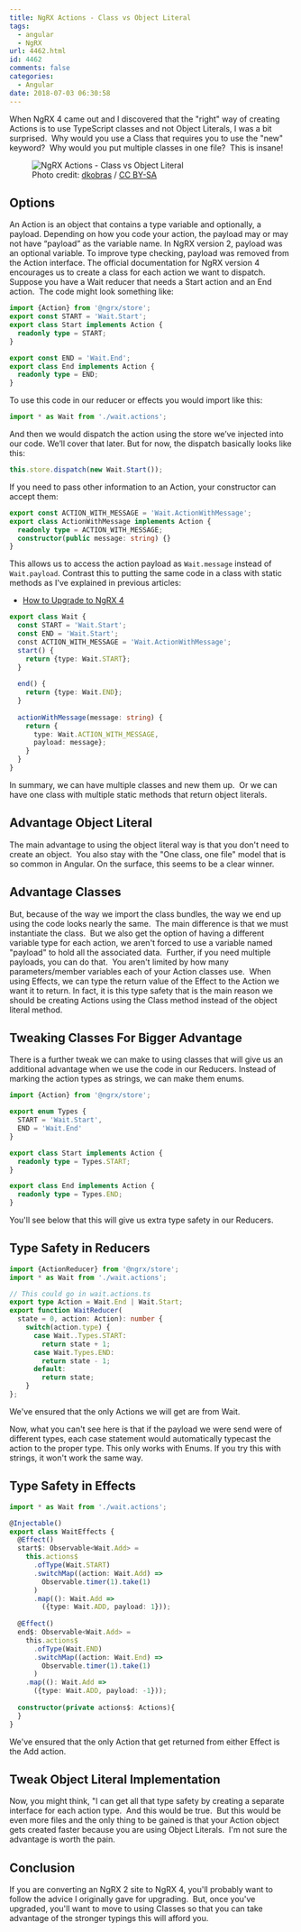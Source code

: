 ```yaml
---
title: NgRX Actions - Class vs Object Literal
tags:
  - angular
  - NgRX
url: 4462.html
id: 4462
comments: false
categories:
  - Angular
date: 2018-07-03 06:30:58
---
```


When NgRX 4 came out and I discovered that the "right" way of creating Actions is to use TypeScript classes and not Object Literals, I was a bit surprised.  Why would you use a Class that requires you to use the "new" keyword?  Why would you put multiple classes in one file?  This is insane! <figure>![](/uploads/2018/07/2018-07-04.png "NgRX Actions - Class vs Object Literal")<figcaption>Photo credit: [dkobras](//www.flickr.com/photos/dkobras/8342620023/) / [ CC BY-SA](//creativecommons.org/licenses/by-sa/2.0/)</figcaption></figure>

<!-- more --> 

Options
-------

An Action is an object that contains a type variable and optionally, a payload. Depending on how you code your action, the payload may or may not have “payload” as the variable name. In NgRX version 2, payload was an optional variable. To improve type checking, payload was removed from the Action interface. The official documentation for NgRX version 4 encourages us to create a class for each action we want to dispatch. Suppose you have a Wait reducer that needs a Start action and an End action.  The code might look something like:

``` typescript
import {Action} from '@ngrx/store';
export const START = 'Wait.Start';
export class Start implements Action {
  readonly type = START;
}

export const END = 'Wait.End';
export class End implements Action {
  readonly type = END;
}
```

To use this code in our reducer or effects you would import like this:

``` typescript
import * as Wait from './wait.actions';
```

And then we would dispatch the action using the store we’ve injected into our code. We’ll cover that later. But for now, the dispatch basically looks like this: 

``` typescript
this.store.dispatch(new Wait.Start());
```

If you need to pass other information to an Action, your constructor can accept them: 

``` typescript
export const ACTION_WITH_MESSAGE = 'Wait.ActionWithMessage';
export class ActionWithMessage implements Action {
  readonly type = ACTION_WITH_MESSAGE;
  constructor(public message: string) {}
}
```

This allows us to access the action payload as `Wait.message` instead of `Wait.payload`. Contrast this to putting the same code in a class with static methods as I've explained in previous articles:

*   [How to Upgrade to NgRX 4](/how-to-upgrade-ngrx-to-4-x/)

``` typescript
export class Wait {
  const START = 'Wait.Start';
  const END = 'Wait.Start';
  const ACTION_WITH_MESSAGE = 'Wait.ActionWithMessage';    
  start() {
    return {type: Wait.START};
  }
  
  end() {
    return {type: Wait.END};
  }
  
  actionWithMessage(message: string) {
    return {
      type: Wait.ACTION_WITH_MESSAGE,
      payload: message};
    }
  }
}
```
  
In summary, we can have multiple classes and new them up.  Or we can have one class with multiple static methods that return object literals.

Advantage Object Literal
------------------------

The main advantage to using the object literal way is that you don't need to create an object.  You also stay with the "One class, one file" model that is so common in Angular. On the surface, this seems to be a clear winner.

Advantage Classes
-----------------

But, because of the way we import the class bundles, the way we end up using the code looks nearly the same.  The main difference is that we must instantiate the class.  But we also get the option of having a different variable type for each action, we aren't forced to use a variable named "payload" to hold all the associated data.  Further, if you need multiple payloads, you can do that.  You aren't limited by how many parameters/member variables each of your Action classes use.  When using Effects, we can type the return value of the Effect to the Action we want it to return. In fact, it is this type safety that is the main reason we should be creating Actions using the Class method instead of the object literal method.

Tweaking Classes For Bigger Advantage
-------------------------------------

There is a further tweak we can make to using classes that will give us an additional advantage when we use the code in our Reducers. Instead of marking the action types as strings, we can make them enums.

``` typescript
import {Action} from '@ngrx/store';

export enum Types {
  START = 'Wait.Start',
  END = 'Wait.End'
}

export class Start implements Action {
  readonly type = Types.START;
}

export class End implements Action {
  readonly type = Types.END;
}
```

You'll see below that this will give us extra type safety in our Reducers.

Type Safety in Reducers
-----------------------

``` typescript
import {ActionReducer} from '@ngrx/store';
import * as Wait from './wait.actions';

// This could go in wait.actions.ts
export type Action = Wait.End | Wait.Start;
export function WaitReducer(
  state = 0, action: Action): number {
    switch(action.type) {
      case Wait..Types.START:
        return state + 1;
      case Wait.Types.END:
        return state - 1;
      default:
        return state;
    }
};
```

We've ensured that the only Actions we will get are from Wait.

Now, what you can't see here is that if the payload we were send were of different types, each case statement would automatically typecast the action to the proper type.  This only works with Enums.  If you try this with strings, it won't work the same way.

Type Safety in Effects
----------------------

``` typescript
import * as Wait from './wait.actions';

@Injectable()
export class WaitEffects {
  @Effect()
  start$: Observable<Wait.Add> =
    this.actions$
      .ofType(Wait.START)
      .switchMap((action: Wait.Add) =>
        Observable.timer(1).take(1)
      )
      .map((): Wait.Add =>
        ({type: Wait.ADD, payload: 1}));
        
  @Effect()
  end$: Observable<Wait.Add> =
    this.actions$
      .ofType(Wait.END)
      .switchMap((action: Wait.End) =>
        Observable.timer(1).take(1)
      )
    .map((): Wait.Add =>
      ({type: Wait.ADD, payload: -1}));
    
  constructor(private actions$: Actions){
  }
}
```

We've ensured that the only Action that get returned from either Effect is the Add action.

Tweak Object Literal Implementation
-----------------------------------

Now, you might think, "I can get all that type safety by creating a separate interface for each action type.  And this would be true.  But this would be even more files and the only thing to be gained is that your Action object gets created faster because you are using Object Literals.  I'm not sure the advantage is worth the pain.

Conclusion
----------

If you are converting an NgRX 2 site to NgRX 4, you'll probably want to follow the advice I originally gave for upgrading.  But, once you've upgraded, you'll want to move to using Classes so that you can take advantage of the stronger typings this will afford you.
